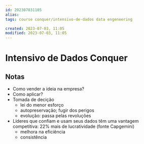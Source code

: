 ```yaml
---
id: 202307031105
alias: 
tags: course conquer/intensivo-de-dados data engeneering

created: 2023-07-03, 11:05
modified: 2023-07-03, 11:05
---
```

# Intensivo de Dados Conquer

## Notas

- Como vender a ideia na empresa?
- Como aplicar?
- Tomada de decição
	- lei do menor esforço
	- autopreservação; fugir dos perigos
	- evolução: passa pelas revoluções
- Líderes que confiam e usam seus dados têm uma vantagem competitiva: 22% mais de lucratividade (fonte Capgemini)
	- melhora na eficiência
	- consistência